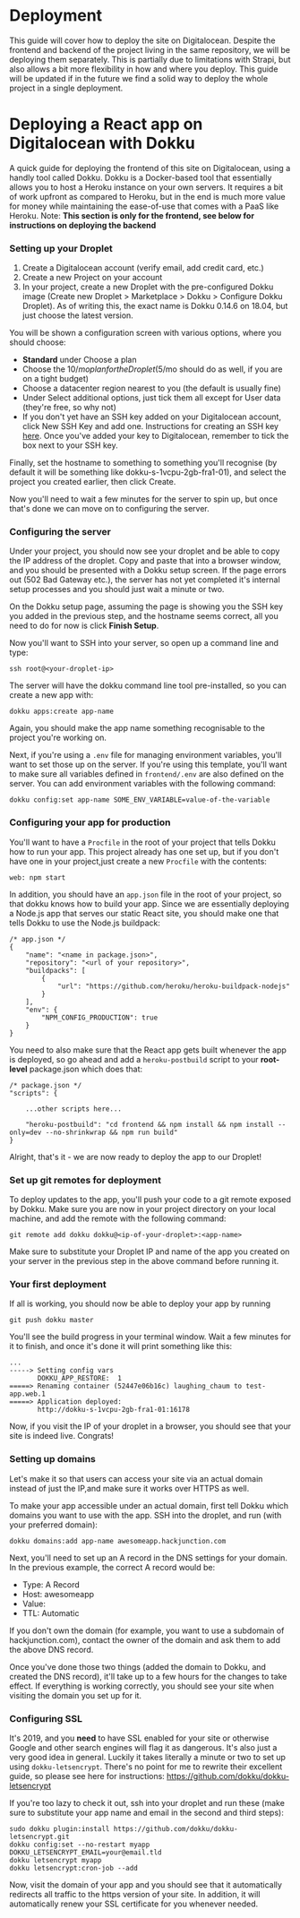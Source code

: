 # Deployment
This guide will cover how to deploy the site on Digitalocean. Despite the frontend and backend of the project living in the same repository, we will be deploying them separately. This is partially due to limitations with Strapi, but also allows a bit more flexibility in how and where you deploy. This guide will be updated if in the future we find a solid way to deploy the whole project in a single deployment. 

# Deploying a React app on Digitalocean with Dokku

A quick guide for deploying the frontend of this site on Digitalocean, using a handly tool called Dokku. Dokku is a Docker-based tool that essentially allows you to host a Heroku instance on your own servers. It requires a bit of work upfront as compared to Heroku, but in the end is much more value for money while maintaining the ease-of-use that comes with a PaaS like Heroku. Note: **This section is only for the frontend, see below for instructions on deploying the backend**

### Setting up your Droplet

1) Create a Digitalocean account (verify email, add credit card, etc.)
2) Create a new Project on your account
2) In your project, create a new Droplet with the pre-configured Dokku image (Create new Droplet > Marketplace > Dokku > Configure Dokku Droplet). As of writing this, the exact name is Dokku 0.14.6 on 18.04, but just choose the latest version.

You will be shown a configuration screen with various options, where you should choose:

- **Standard** under Choose a plan
- Choose the $10/mo plan for the Droplet ($5/mo should do as well, if you are on a tight budget)
- Choose a datacenter region nearest to you (the default is usually fine)
- Under Select additional options, just tick them all except for User data (they're free, so why not)
- If you don't yet have an SSH key added on your Digitalocean account, click New SSH Key and add one. Instructions for creating an SSH key [here](https://help.github.com/en/enterprise/2.14/user/articles/generating-a-new-ssh-key-and-adding-it-to-the-ssh-agent). Once you've added your key to Digitalocean, remember to tick the box next to your SSH key. 

Finally, set the hostname to something to something you'll recognise (by default it will be something like dokku-s-1vcpu-2gb-fra1-01), and select the project you created earlier, then click Create.

Now you'll need to wait a few minutes for the server to spin up, but once that's done we can move on to configuring the server.

### Configuring the server

Under your project, you should now see your droplet and be able to copy the IP address of the droplet. Copy and paste that into a browser window, and you should be presented with a Dokku setup screen. If the page errors out (502 Bad Gateway etc.), the server has not yet completed it's internal setup processes and you should just wait a minute or two. 

On the Dokku setup page, assuming the page is showing you the SSH key you added in the previous step, and the hostname seems correct, all you need to do for now is click **Finish Setup**.

Now you'll want to SSH into your server, so open up a command line and type:

```
ssh root@<your-droplet-ip>
```

The server will have the dokku command line tool pre-installed, so you can create a new app with: 

```
dokku apps:create app-name
```

Again, you should make the app name something recognisable to the project you're working on.

Next, if you're using a `.env` file for managing environment variables, you'll want to set
those up on the server. If you're using this template, you'll want to make sure all variables defined in `frontend/.env` are also defined on the server. You can add environment variables with the following command:

```
dokku config:set app-name SOME_ENV_VARIABLE=value-of-the-variable
```

### Configuring your app for production

You'll want to have a `Procfile` in the root of your project that tells Dokku how to run your app. This project already has one set up, but if you don't have one in your project,just create a new `Procfile` with the contents: 

```
web: npm start
``` 

In addition, you should have an `app.json` file in the root of your project, so that dokku knows how to build your app. Since we are essentially deploying a Node.js app that serves our static React site, you should make one that tells Dokku to use the Node.js buildpack:

```
/* app.json */
{
	"name": "<name in package.json>",
	"repository": "<url of your repository>",
	"buildpacks": [
		{
			"url": "https://github.com/heroku/heroku-buildpack-nodejs"
		}
	],
	"env": {
		"NPM_CONFIG_PRODUCTION": true
	}
}
```

You need to also make sure that the React app gets built whenever the app is deployed, so go ahead and add a `heroku-postbuild` script to your **root-level** package.json which does that:

```
/* package.json */
"scripts": {
	
	...other scripts here...

	"heroku-postbuild": "cd frontend && npm install && npm install --only=dev --no-shrinkwrap && npm run build"
}
```

Alright, that's it - we are now ready to deploy the app to our Droplet!

### Set up git remotes for deployment

To deploy updates to the app, you'll push your code to a git remote exposed by Dokku. Make sure you are now in your project directory on your local machine, and add the remote with the following command:

```
git remote add dokku dokku@<ip-of-your-droplet>:<app-name>
```

Make sure to substitute your Droplet IP and name of the app you created on your server in the previous step in the above command before running it.

### Your first deployment

If all is working, you should now be able to deploy your app by running 

```
git push dokku master
```

You'll see the build progress in your terminal window. Wait a few minutes for it to finish, and once it's done it will print something like this:

```
...
-----> Setting config vars
       DOKKU_APP_RESTORE:  1
=====> Renaming container (52447e06b16c) laughing_chaum to test-app.web.1
=====> Application deployed:
       http://dokku-s-1vcpu-2gb-fra1-01:16178
```

Now, if you visit the IP of your droplet in a browser, you should see that your site is indeed live. Congrats!

### Setting up domains

Let's make it so that users can access your site via an actual domain instead of just the IP,and make sure it works over HTTPS as well. 

To make your app accessible under an actual domain, first tell Dokku which domains you want to use with the app. SSH into the droplet, and run (with your preferred domain):

```
dokku domains:add app-name awesomeapp.hackjunction.com
```

Next, you'll need to set up an A record in the DNS settings for your domain. In the previous example, the correct A record would be:

- Type: A Record
- Host: awesomeapp
- Value: <IP of your droplet>
- TTL: Automatic

If you don't own the domain (for example, you want to use a subdomain of hackjunction.com), contact the owner of the domain and ask them to add the above DNS record.

Once you've done those two things (added the domain to Dokku, and created the DNS record), it'll take up to a few hours for the changes to take effect. If everything is working correctly, you should see your site when visiting the domain you set up for it. 

### Configuring SSL

It's 2019, and you **need** to have SSL enabled for your site or otherwise Google and other search engines will flag it as dangerous. It's also just a very good idea in general. Luckily it takes literally a minute or two to set up using `dokku-letsencrypt`. There's no point for me to rewrite their excellent guide, so please see here for instructions: https://github.com/dokku/dokku-letsencrypt

If you're too lazy to check it out, ssh into your droplet and run these (make sure to substitute your app name and email in the second and third steps):

```
sudo dokku plugin:install https://github.com/dokku/dokku-letsencrypt.git
dokku config:set --no-restart myapp DOKKU_LETSENCRYPT_EMAIL=your@email.tld
dokku letsencrypt myapp
dokku letsencrypt:cron-job --add
```

Now, visit the domain of your app and you should see that it automatically redirects all traffic to the https version of your site. In addition, it will automatically renew your SSL certificate for you whenever needed.




